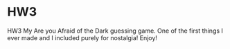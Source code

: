 # HW3
HW3
My Are you Afraid of the Dark guessing game. One of the first things I ever made and I included purely for nostalgia! Enjoy!
